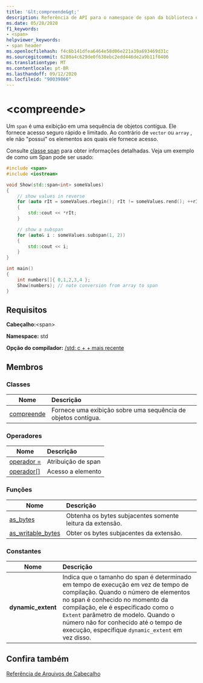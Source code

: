 ```yaml
---
title: '&lt;compreende&gt;'
description: Referência de API para o namespace de span da biblioteca de modelos padrão (STL), que fornece uma exibição leve sobre uma sequência contígua de objetos.
ms.date: 05/28/2020
f1_keywords:
- <span>
helpviewer_keywords:
- span header
ms.openlocfilehash: f4c6b141dfea6464e58d06e221a39a693469d31c
ms.sourcegitcommit: 6280a4c629de0f638ebc2edd446de2a9b11f0406
ms.translationtype: MT
ms.contentlocale: pt-BR
ms.lasthandoff: 09/12/2020
ms.locfileid: "90039866"
---
```

# <a name="ltspangt"></a>&lt;compreende&gt;

Um `span` é uma exibição em uma sequência de objetos contígua. Ele fornece acesso seguro rápido e limitado. Ao contrário de `vector` ou `array` , ele não "possui" os elementos aos quais ele fornece acesso.

Consulte [classe span](span-class.md) para obter informações detalhadas. Veja um exemplo de como um Span pode ser usado:

```cpp
#include <span>
#include <iostream>

void Show(std::span<int> someValues)
{
    // show values in reverse
    for (auto rIt = someValues.rbegin(); rIt != someValues.rend(); ++rIt)
    {
        std::cout << *rIt;
    }

    // show a subspan
    for (auto& i : someValues.subspan(1, 2))
    {
        std::cout << i;
    }
}

int main()
{
    int numbers[]{ 0,1,2,3,4 };
    Show(numbers); // note conversion from array to span
}
```

## <a name="requirements"></a>Requisitos

**Cabeçalho:**\<span>

**Namespace:** std

**Opção do compilador:** [/std: c + + mais recente](../build/reference/std-specify-language-standard-version.md)

## <a name="members"></a>Membros

### <a name="classes"></a>Classes

|Nome|Descrição|
|-|:-|
|[compreende](span-class.md)| Fornece uma exibição sobre uma sequência de objetos contígua. |

### <a name="operators"></a>Operadores

|Nome|Descrição|
|-|:-|
|[operador =](span-class.md#op_eq)| Atribuição de span |
|[operador\[\]](span-class.md#op_at)| Acesso a elemento |

### <a name="functions"></a>Funções

|Nome|Descrição|
|-|:-|
| [as_bytes](span-functions.md#as_bytes)| Obtenha os bytes subjacentes somente leitura da extensão. |
| [as_writable_bytes](span-functions.md#as_writable_bytes) | Obter os bytes subjacentes da extensão. |

### <a name="constants"></a>Constantes

|Nome|Descrição|
|-|:-|
| **dynamic_extent** | Indica que o tamanho do span é determinado em tempo de execução em vez de tempo de compilação. Quando o número de elementos no span é conhecido no momento da compilação, ele é especificado como o `Extent` parâmetro de modelo. Quando o número não for conhecido até o tempo de execução, especifique `dynamic_extent` em vez disso. |

## <a name="see-also"></a>Confira também

[Referência de Arquivos de Cabeçalho](../standard-library/cpp-standard-library-header-files.md)
